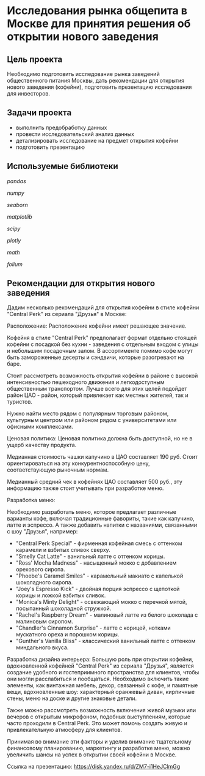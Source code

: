 # Исследования рынка общепита в Москве для принятия решения об открытии нового заведения

## Цель проекта

Необходимо подготовить исследование рынка заведений общественного питания Москвы, дать рекомендации для открытия нового заведения (кофейни), подготовить презентацию исследования для инвесторов.

## Задачи проекта

- выполнить предобработку данных
- провести исследовательский анализ данных
- детализировать исследование на предмет открытия кофейни
- подготовить презентацию

## Используемые библиотеки

*pandas*

*numpy*

*seaborn*

*matplotlib*

*scipy*

*plotly*

*math*

*folium*

## Рекомендации для открытия нового заведения

Дадим несколько рекомендаций для открытия кофейни в стиле кофейни "Central Perk" из сериала "Друзья" в Москве:

Расположение:
Расположение кофейни имеет решающее значение.

Кофейня в стиле "Central Perk" предполагает формат отдельно стоящей кофейни с посадкой без кухни - заведения с отдельным входом с улицы и небольшим посадочным залом. В ассортименте помимо кофе могут быть замороженные десерты и сэндвичи, которые разогревают на баре.

Стоит рассмотреть возможность открытия кофейни в районе с высокой интенсивностью пешеходного движения и легкодоступным общественным транспортом. Лучше всего для этих целей подойдет район ЦАО - район, который привлекает как местных жителей, так и туристов.

Нужно найти место рядом с популярным торговым районом, культурным центром или районом рядом с университетами или офисными комплексами.

Ценовая политика:
Ценовая политика должна быть доступной, но не в ущерб качеству продукта.

Медианная стоимость чашки капучино в ЦАО составляет 190 руб. Стоит ориентироваться на эту конкурентноспособную цену, соответствующую рыночным нормам.

Медианный средний чек в кофейнях ЦАО составляет 500 руб., эту информацию также стоит учитывать при разработке меню.

Разработка меню:

Необходимо разработать меню, которое предлагает различные варианты кофе, включая традиционные фавориты, такие как капучино, латте и эспрессо. А также добавить напитки с названиями, связанными с шоу "Друзья", например:
- "Central Perk Special" - фирменная кофейная смесь с оттенком карамели и взбитых сливок сверху.
- "Smelly Cat Latte" - ванильный латте с оттенком корицы.
- "Ross' Mocha Madness" - насыщенный мокко с добавлением орехового сиропа.
- "Phoebe's Caramel Smiles" - карамельный макиато с капелькой шоколадного сиропа.
- "Joey's Espresso Kick" - двойная порция эспрессо с щепоткой корицы и ложкой взбитых сливок.
- "Monica's Minty Delight" - освежающий мокко с перечной мятой, посыпанный шоколадной стружкой.
- "Rachel's Raspberry Dream" - малиновый латте из белого шоколада с малиновым сиропом.
- "Chandler's Cinnamon Surprise" - латте с корицей, нотками мускатного ореха и порошком корицы.
- "Gunther's Vanilla Bliss" - классический ванильный латте с оттенком миндального вкуса.

Разработка дизайна интерьера:
Большую роль при открытии кофейни, вдохновленной кофейней "Central Perk" из сериала "Друзья", является создание удобного и гостеприимного пространства для клиентов, чтобы они могли расслабиться и пообщаться. Необходимо включить такие элементы, как винтажная мебель, декор, связанный с кофе, и памятные вещи, вдохновленные шоу: характерный оранжевый диван, кирпичные стены, меню на доске и другие знаковые детали.

Также можно рассмотреть возможность включения живой музыки или вечеров с открытым микрофоном, подобных выступлениям, которые часто проходили в Central Perk. Это может помочь создать живую и привлекательную атмосферу для клиентов.

Принимая во внимание эти факторы и уделив внимание тщательному финансовому планированию, маркетингу и разработке меню, можно увеличить шансы на успех в открытии своей кофейни в Москве.

Ссылка на презентацию: https://disk.yandex.ru/d/ZM7-i1HeJClmGg


